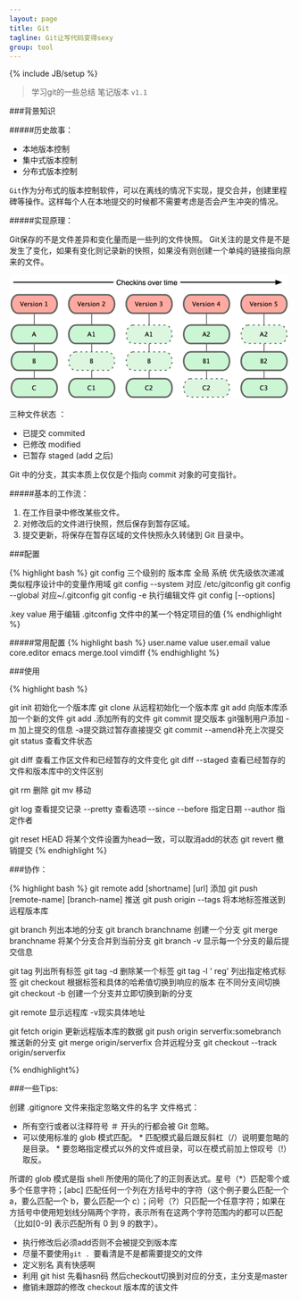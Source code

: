 ```yaml
---
layout: page
title: Git
tagline: Git让写代码变得sexy
group: tool
---
```

{% include JB/setup %}

> 学习git的一些总结 笔记版本 `v1.1` 

###背景知识
 
#####历史故事：

+ 本地版本控制
+ 集中式版本控制
+ 分布式版本控制

`Git`作为分布式的版本控制软件，可以在离线的情况下实现，提交合并，创建里程碑等操作。这样每个人在本地提交的时候都不需要考虑是否会产生冲突的情况。


#####实现原理：

Git保存的不是文件差异和变化量而是一些列的文件快照。
Git关注的是文件是不是发生了变化，如果有变化则记录新的快照，如果没有则创建一个单纯的链接指向原来的文件。

![](/assets/images/pages/git1.png)

三种文件状态 ：

- 已提交 commited
- 已修改 modified
- 已暂存 staged (add 之后)

Git 中的分支，其实本质上仅仅是个指向 commit 对象的可变指针。


#####基本的工作流：

1. 在工作目录中修改某些文件。 
2. 对修改后的文件进行快照，然后保存到暂存区域。 
3. 提交更新，将保存在暂存区域的文件快照永久转储到 Git 目录中。

###配置

{% highlight bash %}
git config 三个级别的  版本库  全局 系统 优先级依次递减 类似程序设计中的变量作用域
git config --system  对应 /etc/gitconfig
git config --global 对应~/.gitconfig 
git config -e 执行编辑文件
git config [--options] <section>.key value  用于编辑 .gitconfig 文件中的某一个特定项目的值
{% endhighlight %}


#####常用配置
{% highlight bash %}
user.name value
user.email value
core.editor emacs 
merge.tool vimdiff
{% endhighlight %}

###使用

{% highlight bash %}

git init  初始化一个版本库
git clone 从远程初始化一个版本库
git add 向版本库添加一个新的文件 git add .添加所有的文件
git commit 提交版本 git强制用户添加 -m 加上提交的信息  -a提交跳过暂存直接提交
git commit --amend补充上次提交
git status 查看文件状态

git diff 查看工作区文件和已经暂存的文件变化
git diff --staged 查看已经暂存的文件和版本库中的文件区别

git rm 删除
git mv 移动

git log 查看提交记录 
--pretty 查看选项
--since --before 指定日期
--author 指定作者

git reset HEAD 将某个文件设置为head一致，可以取消add的状态
git revert 撤销提交
{% endhighlight %}




###协作：

{% highlight bash %}
git remote add [shortname] [url] 添加
git push [remote-name] [branch-name] 推送
git push origin --tags 将本地标签推送到远程版本库



git branch 列出本地的分支
git branch branchname 创建一个分支
git merge branchname  将某个分支合并到当前分支 
git branch -v 显示每一个分支的最后提交信息



git tag 列出所有标签
git tag -d 删除某一个标签
git tag -l ' reg' 列出指定格式标签
git checkout 根据标签和具体的哈希值切换到响应的版本 在不同分支间切换
git checkout -b 创建一个分支并立即切换到新的分支




git remote 显示远程库  -v现实具体地址

git fetch origin 更新远程版本库的数据
git push origin serverfix:somebranch 推送新的分支
git merge origin/serverfix 合并远程分支
git checkout --track origin/serverfix

{% endhighlight%}



###一些Tips:

创建 .gitignore 文件来指定忽略文件的名字
文件格式：

- 所有空行或者以注释符号 ＃ 开头的行都会被 Git 忽略。
- 可以使用标准的 glob 模式匹配。 * 匹配模式最后跟反斜杠（/）说明要忽略的是目录。 * 要忽略指定模式以外的文件或目录，可以在模式前加上惊叹号（!）取反。

所谓的 glob 模式是指 shell 所使用的简化了的正则表达式。星号（\*）匹配零个或多个任意字符；[abc] 匹配任何一个列在方括号中的字符（这个例子要么匹配一个 a，要么匹配一个 b，要么匹配一个 c）；问号（?）只匹配一个任意字符；如果在方括号中使用短划线分隔两个字符，表示所有在这两个字符范围内的都可以匹配（比如[0-9] 表示匹配所有 0 到 9 的数字）。



- 执行修改后必须add否则不会被提交到版本库
- 尽量不要使用`git . `要看清是不是都需要提交的文件
- 定义别名 真有快感啊
- 利用 git hist 先看hasn码 然后checkout切换到对应的分支，主分支是master
- 撤销未跟踪的修改  checkout 版本库的该文件
